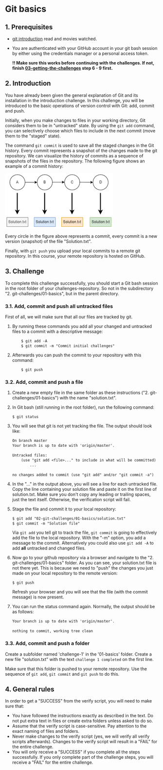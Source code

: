 # Git basics

## 1. Prerequisites

- [git introduction](./../00-introduction/description.md) read and movies watched.
- You are authenticated with your GitHub account in your git bash session by either using the credentials manager or a personal access token.

  **!! Make sure this works before continuing with the challenges. If not, finish [03-getting-the-challenges](./../../01-introduction-challenges/03-getting-the-challenges/description.md) step 6 - 9 first.**

## 2. Introduction

You have already been given the general explanation of Git and its installation in the introduction challenge. In this challenge, you will be introduced to the basic operations of version control with Git: add, commit and push.

Initially, when you make changes to files in your working directory, Git considers them to be in "untracked" state. By using the `git add` command, you can selectively choose which files to include in the next commit (move them to the "staged" state).

The command `git commit` is used to save all the staged changes in the Git history. Every commit represents a snapshot of the changes made to the git repository. We can visualize the history of commits as a sequence of snapshots of the files in the repository. The following figure shows an example of a commit history:

<a href="./commit-history.png" target="_blank">
    <img src="./commit-history.png">
</a>

Every circle in the figure above represents a commit, every commit is a new version (snapshot) of the file "Solution.txt".

Finally, with `git push` you upload your local commits to a remote git repository. In this course, your remote repository is hosted on GitHub.

## 3. Challenge

To complete this challenge successfully, you should start a Git bash session in the root folder of your challenges-repository. So not in the subdirectory "2. git-challenges/01-basics", but in the parent directory.

### 3.1. Add, commit and push all untracked files

First of all, we will make sure that all our files are tracked by git.

1. By running these commands you add all your changed and untracked files to a commit with a descriptive message:

   ```console
       $ git add -A
       $ git commit -m "Commit initial challenges"
   ```

1. Afterwards you can push the commit to your repository with this command:

   ```console
       $ git push
   ```

### 3.2. Add, commit and push a file

1.  Create a new empty file in the same folder as these instructions ("2. git-challenges/01-basics") with the name "solution.txt".
1.  In Git bash (still running in the root folder), run the following command:

    ```console
    $ git status
    ```

1.  You will see that git is not yet tracking the file. The output should look like:

    ```text
    On branch master
    Your branch is up to date with 'origin/master'.

    Untracked files:
        (use "git add <file>..." to include in what will be committed)
            ...

    no changes added to commit (use "git add" and/or "git commit -a")
    ```

1.  In the "..." in the output above, you will see a line for each untracked file. Copy the line containing your solution file and paste it on the first line of solution.txt. Make sure you don't copy any leading or trailing spaces, just the text itself. Otherwise, the verification script will fail.
1.  Stage the file and commit it to your local repository:

    ```console
    $ git add "02-git-challenges/01-basics/solution.txt"
    $ git commit -m "Solution file"
    ```

    Via `git add` you tell git to track the file, `git commit` is going to effectively add the file to the local repository. With the "-m" option, you add a message to the commit. Alternatively you could also use `git add -A` to add **all** untracked and changed files.

1.  Now go to your github repository via a browser and navigate to the "2. git-challenges/01-basics" folder. As you can see, your solution.txt file is not there yet. This is because we need to "push" the changes you just made on your local repository to the remote version:

    ```console
    $ git push
    ```

    Refresh your browser and you will see that the file (with the commit message) is now present.

1.  You can run the status command again. Normally, the output should be as follows:

    ```text
    Your branch is up to date with 'origin/master'.

    nothing to commit, working tree clean
    ```

### 3.3. Add, commit and push a folder

Create a subfolder named 'challenge-1' in the '01-basics' folder. Create a new file "solution.txt" with the text `challenge 1 completed` on the first line.

Make sure that this folder is pushed to your remote repository. Use the sequence of `git add`, `git commit` and `git push` to do this.

## 4. General rules

In order to get a "SUCCESS" from the verify script, you will need to make sure that:

- You have followed the instructions exactly as described in the text. Do not put extra text in files or create extra folders unless asked to do so.
- Assume that the verify script is case-sensitive. Pay attention to the exact naming of files and folders.
- Never make changes to the verify script (yes, we will verify all verify scripts afterwards). Changes to the verify script will result in a "FAIL" for the entire challenge.
- You will only receive a "SUCCESS" if you complete all the steps successfully. If you only complete part of the challenge steps, you will receive a "FAIL" for the entire challenge.
